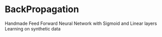 # BackPropagation
Handmade Feed Forward Neural Network with Sigmoid and Linear layers<br/>
Learning on synthetic data
